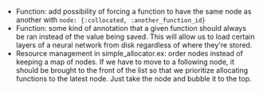 - Function: add possibility of forcing a function to have the same node as another with `node: {:collocated, :another_function_id}`
- Function: some kind of annotation that a given function should always be ran instead of the value being saved. This will allow us to load certain layers of a neural network from disk regardless of where they're stored.
- Resource management in simple_allocator.ex: order nodes instead of keeping a map of nodes. If we have to move to a following node, it should be brought to the front of the list so that we prioritize allocating functions to the latest node. Just take the node and bubble it to the top.
